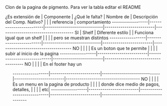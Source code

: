 Clon de la pagina de pigmento.
Para ver la tabla editar el README

¿Es extensión de  |           Componente    |           ¿Qué le falta?    |       Nombre de         |             Descripción del
Comp. Nativo?     |                         |                             |     referencia          |          comportamiento
------------------|-------------------------|-----------------------------|-------------------------|-------------------------------------
SI                |          Shelf          |         Diferente estilo    |                         |   Funciona igual que un shelf 
                  |                         |                             |                         |   pero se muestran distintos
------------------|-------------------------|-----------------------------|-------------------------|-------------------------------------
NO                |                         |                             |                         |   Es un boton que te permite                           |                         |                             |                         |   subir al inicio de la pagina
------------------|-------------------------|-----------------------------|-------------------------|-------------------------------------
NO                |                         |                             |                         |   En el footer hay un <ul>
------------------|-------------------------|-----------------------------|-------------------------|-------------------------------------
NO                |                         |                             |                         | Es un menu en la pagina de producto 
                  |                         |                             |                         | donde dice medio de pagos, detalles,                   |                         |                             |                         | etc|
------------------|-------------------------|-----------------------------|-------------------------|-------------------------------------
